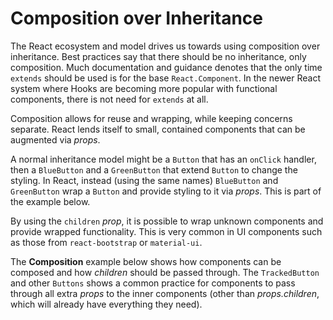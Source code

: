 # Composition over Inheritance

The React ecosystem and model drives us towards using composition over inheritance. Best practices say that there should be no inheritance, only composition. Much documentation and guidance denotes that the only time `extends` should be used is for the base `React.Component`. In the newer React system where Hooks are becoming more popular with functional components, there is not need for `extends` at all.

Composition allows for reuse and wrapping, while keeping concerns separate. React lends itself to small, contained components that can be augmented via _props_.

A normal inheritance model might be a `Button` that has an `onClick` handler, then a `BlueButton` and a `GreenButton` that extend `Button` to change the styling. In React, instead (using the same names) `BlueButton` and `GreenButton` wrap a `Button` and provide styling to it via _props_. This is part of the example below.

By using the `children` _prop_, it is possible to wrap unknown components and provide wrapped functionality. This is very common in UI components such as those from `react-bootstrap` or `material-ui`.

The __Composition__ example below shows how components can be composed and how _children_ should be passed through. The `TrackedButton` and other `Buttons` shows a common practice for components to pass through all extra _props_ to the inner components (other than _props.children_, which will already have everything they need).
